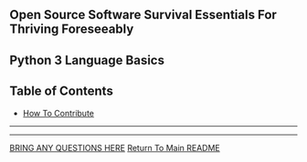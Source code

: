 ## Open Source Software Survival Essentials For Thriving Foreseeably

## Python 3 Language Basics

## Table of Contents

- [How To Contribute](#how-to-contribute)

---


---

[BRING ANY QUESTIONS HERE](https://www.facebook.com/groups/BigDataProcessing)
[Return To Main README](../README.md)